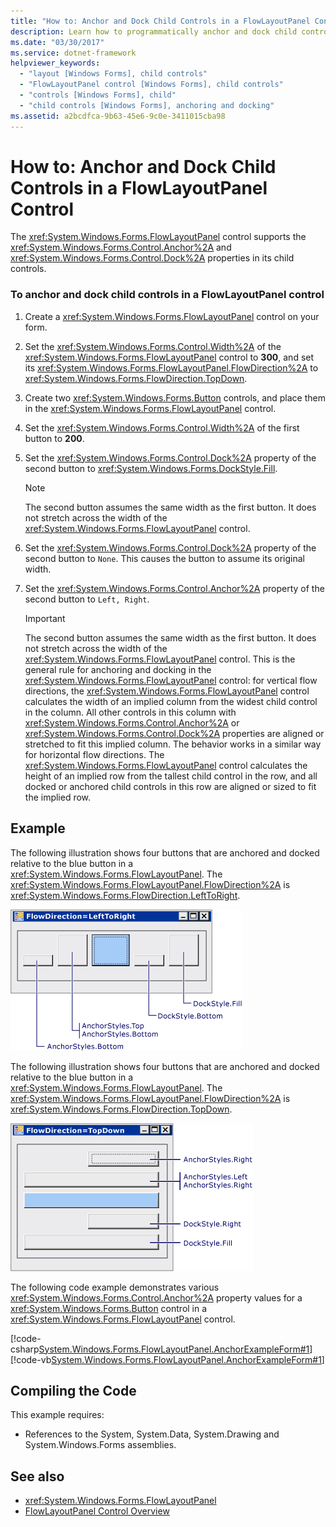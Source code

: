 ```yaml
---
title: "How to: Anchor and Dock Child Controls in a FlowLayoutPanel Control"
description: Learn how to programmatically anchor and dock child controls in a Windows Forms FlowLayoutPanel control.
ms.date: "03/30/2017"
ms.service: dotnet-framework
helpviewer_keywords:
  - "layout [Windows Forms], child controls"
  - "FlowLayoutPanel control [Windows Forms], child controls"
  - "controls [Windows Forms], child"
  - "child controls [Windows Forms], anchoring and docking"
ms.assetid: a2bcdfca-9b63-45e6-9c0e-3411015cba98
---
```

# How to: Anchor and Dock Child Controls in a FlowLayoutPanel Control

The <xref:System.Windows.Forms.FlowLayoutPanel> control supports the <xref:System.Windows.Forms.Control.Anchor%2A> and <xref:System.Windows.Forms.Control.Dock%2A> properties in its child controls.

### To anchor and dock child controls in a FlowLayoutPanel control

1. Create a <xref:System.Windows.Forms.FlowLayoutPanel> control on your form.

2. Set the <xref:System.Windows.Forms.Control.Width%2A> of the <xref:System.Windows.Forms.FlowLayoutPanel> control to **300**, and set its <xref:System.Windows.Forms.FlowLayoutPanel.FlowDirection%2A> to <xref:System.Windows.Forms.FlowDirection.TopDown>.

3. Create two <xref:System.Windows.Forms.Button> controls, and place them in the <xref:System.Windows.Forms.FlowLayoutPanel> control.

4. Set the <xref:System.Windows.Forms.Control.Width%2A> of the first button to **200**.

5. Set the <xref:System.Windows.Forms.Control.Dock%2A> property of the second button to <xref:System.Windows.Forms.DockStyle.Fill>.

    > [!NOTE]
    > The second button assumes the same width as the first button. It does not stretch across the width of the <xref:System.Windows.Forms.FlowLayoutPanel> control.

6. Set the <xref:System.Windows.Forms.Control.Dock%2A> property of the second button to `None`. This causes the button to assume its original width.

7. Set the <xref:System.Windows.Forms.Control.Anchor%2A> property of the second button to `Left, Right`.

    > [!IMPORTANT]
    > The second button assumes the same width as the first button. It does not stretch across the width of the <xref:System.Windows.Forms.FlowLayoutPanel> control. This is the general rule for anchoring and docking in the <xref:System.Windows.Forms.FlowLayoutPanel> control: for vertical flow directions, the <xref:System.Windows.Forms.FlowLayoutPanel> control calculates the width of an implied column from the widest child control in the column. All other controls in this column with <xref:System.Windows.Forms.Control.Anchor%2A> or <xref:System.Windows.Forms.Control.Dock%2A> properties are aligned or stretched to fit this implied column. The behavior works in a similar way for horizontal flow directions. The <xref:System.Windows.Forms.FlowLayoutPanel> control calculates the height of an implied row from the tallest child control in the row, and all docked or anchored child controls in this row are aligned or sized to fit the implied row.

## Example

The following illustration shows four buttons that are anchored and docked relative to the blue button in a <xref:System.Windows.Forms.FlowLayoutPanel>. The <xref:System.Windows.Forms.FlowLayoutPanel.FlowDirection%2A> is <xref:System.Windows.Forms.FlowDirection.LeftToRight>.

![Screenshot of horizontal FlowLayoutPanel, naming four buttons that are anchored and docked to centered button.](./media/net-flpanchorexp.gif "NET_FLPanchorExp")

The following illustration shows four buttons that are anchored and docked relative to the blue button in a <xref:System.Windows.Forms.FlowLayoutPanel>. The <xref:System.Windows.Forms.FlowLayoutPanel.FlowDirection%2A> is <xref:System.Windows.Forms.FlowDirection.TopDown>.

![Screenshot of vertical FlowLayoutPanel, naming four buttons that are anchored and docked to centered button.](./media/vs-flpanchor2.gif "VS_FLPanchor2")

The following code example demonstrates various <xref:System.Windows.Forms.Control.Anchor%2A> property values for a <xref:System.Windows.Forms.Button> control in a <xref:System.Windows.Forms.FlowLayoutPanel> control.

[!code-csharp[System.Windows.Forms.FlowLayoutPanel.AnchorExampleForm#1](~/samples/snippets/csharp/VS_Snippets_Winforms/System.Windows.Forms.FlowLayoutPanel.AnchorExampleForm/CS/FlpAnchorExampleForm.cs#1)]
[!code-vb[System.Windows.Forms.FlowLayoutPanel.AnchorExampleForm#1](~/samples/snippets/visualbasic/VS_Snippets_Winforms/System.Windows.Forms.FlowLayoutPanel.AnchorExampleForm/VB/FlpAnchorExampleForm.vb#1)]

## Compiling the Code

This example requires:

- References to the System, System.Data, System.Drawing and System.Windows.Forms assemblies.

## See also

- <xref:System.Windows.Forms.FlowLayoutPanel>
- [FlowLayoutPanel Control Overview](flowlayoutpanel-control-overview.md)
